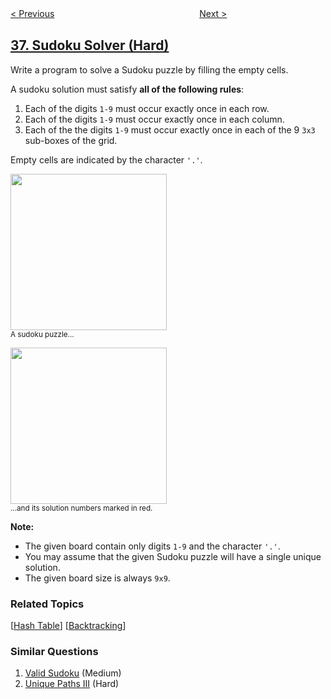 <!--|This file generated by command(leetcode description); DO NOT EDIT.    |-->
<!--+----------------------------------------------------------------------+-->
<!--|@author    openset <openset.wang@gmail.com>                           |-->
<!--|@link      https://github.com/openset                                 |-->
<!--|@home      https://github.com/tonymontaro/leetcode-hints                        |-->
<!--+----------------------------------------------------------------------+-->

[< Previous](https://github.com/tonymontaro/leetcode-hints/tree/master/problems/valid-sudoku "Valid Sudoku")
　　　　　　　　　　　　　　　　
[Next >](https://github.com/tonymontaro/leetcode-hints/tree/master/problems/count-and-say "Count and Say")

## [37. Sudoku Solver (Hard)](https://leetcode.com/problems/sudoku-solver "解数独")

<p>Write a program to solve a Sudoku puzzle by filling the empty cells.</p>

<p>A&nbsp;sudoku solution must satisfy <strong>all of&nbsp;the following rules</strong>:</p>

<ol>
	<li>Each of the digits&nbsp;<code>1-9</code> must occur exactly&nbsp;once in each row.</li>
	<li>Each of the digits&nbsp;<code>1-9</code>&nbsp;must occur&nbsp;exactly once in each column.</li>
	<li>Each of the the digits&nbsp;<code>1-9</code> must occur exactly once in each of the 9 <code>3x3</code> sub-boxes of the grid.</li>
</ol>

<p>Empty cells are indicated by the character <code>&#39;.&#39;</code>.</p>

<p><img src="https://upload.wikimedia.org/wikipedia/commons/thumb/f/ff/Sudoku-by-L2G-20050714.svg/250px-Sudoku-by-L2G-20050714.svg.png" style="height:250px; width:250px" /><br />
<small>A sudoku puzzle...</small></p>

<p><img src="https://upload.wikimedia.org/wikipedia/commons/thumb/3/31/Sudoku-by-L2G-20050714_solution.svg/250px-Sudoku-by-L2G-20050714_solution.svg.png" style="height:250px; width:250px" /><br />
<small>...and its solution numbers marked in red.</small></p>

<p><strong>Note:</strong></p>

<ul>
	<li>The given board&nbsp;contain only digits <code>1-9</code> and the character <code>&#39;.&#39;</code>.</li>
	<li>You may assume that the given Sudoku puzzle will have a single unique solution.</li>
	<li>The given board size is always <code>9x9</code>.</li>
</ul>

### Related Topics
  [[Hash Table](https://github.com/tonymontaro/leetcode-hints/tree/master/tag/hash-table/README.md)]
  [[Backtracking](https://github.com/tonymontaro/leetcode-hints/tree/master/tag/backtracking/README.md)]

### Similar Questions
  1. [Valid Sudoku](https://github.com/tonymontaro/leetcode-hints/tree/master/problems/valid-sudoku) (Medium)
  1. [Unique Paths III](https://github.com/tonymontaro/leetcode-hints/tree/master/problems/unique-paths-iii) (Hard)
